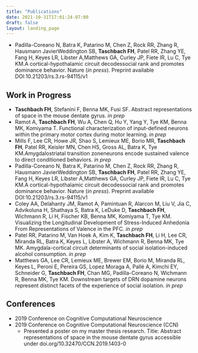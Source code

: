 ```yaml
---
title: "Publications"
date: 2021-10-31T17:01:24-07:00
draft: false
layout: landing_page
---
```



* Padilla-Coreano N, Batra K, Patarino M, Chen Z, Rock RR, Zhang R, Hausmann JavierWeddington  SB, **Taschbach FH**,  Patel  RR,  Zhang  YE,  Fang  H,  Keyes  LR,  Libster  A,Matthews GA, Curley JP, Fiete IR, Lu C, Tye KM.A cortical-hypothalamic circuit decodessocial rank and promotes dominance behavior.    Nature  (_in press_).    Preprint  available DOI:10.21203/rs.3.rs-94115/v1

## Work in Progress
* **Taschbach FH**, Stefanini F, Benna MK, Fusi SF. Abstract representations of space in the mouse dentate gyrus. _in prep_
* Ramot A, **Taschbach FH**, Wu A, Chen Q, Hu Y, Yang Y, Tye KM, Benna MK, Komiyama T. Functional characterization of input-defined neurons within the primary motor cortex during motor learning. _in prep_
* Mills  F, Lee  CR,  Howe  JR,  Shao  S,  Lemieux  ME, Borio  MR, **Taschbach FH**,  Patel RR, Keisler MN, Chen HS, Gross AL, Batra K, Tye KM.Amygdalostriatal transition zoneneurons encode sustained valence to direct conditioned behaviors. _in prep_
* Padilla-Coreano N, Batra K, Patarino M, Chen Z, Rock RR, Zhang R, Hausmann JavierWeddington  SB, **Taschbach FH**,  Patel  RR,  Zhang  YE,  Fang  H,  Keyes  LR,  Libster  A,Matthews GA, Curley JP, Fiete IR, Lu C, Tye KM.A cortical-hypothalamic circuit decodessocial rank and promotes dominance behavior.    Nature  (_in press_).    Preprint  available DOI:10.21203/rs.3.rs-94115/v1
* Coley AA, Delahanty JM, Ramot A, Pamintuan R, Alarcon M, Liu V, Jia C, Advikoluna H, Shathaya S, Batra K, LeDuke D, **Taschbach FH**, Wichmann R, Li H, Fischer KB, Benna MK, Komiyama T, Tye KM. Visualizing the Longitudinal Development of Stress-Induced Anhedonia From Representations of Valence in the PFC. _in prep_
* Patel RR, Patarino M, Van Hoek A, Kim K, **Taschbach FH**, Li H, Lee CR, Miranda RL, Batra K, Keyes L, Libster A, Wichmann R, Benna MK, Tye MK. Amygdala-cortical circuit determinants of social isolation-induced alcohol consumption. _in prep_
* Matthews GA, Lee CR, Lemieux ME, Brewer EM, Borio M, Miranda RL, Keyes L, Peroni E, Pereira GS, Lopez Moraga A, Pallé A, Kimchi EY, Schneider G, **Taschbach FH**, Chan MG, Padilla-Coreano N, Wichmann R, Benna MK, Tye KM. Downstream targets of DRN dopamine neurons represent distinct facets of the experience of social isolation. _in prep_

## Conferences
* 2019 Conference on Cognitive Computational Neuroscience
* 2019 Conference on Cognitive Computational Neuroscience (CCN)
  - Presented a poster on my master thesis research. Title:  Abstract representations of space in the mouse dentate gyrus accessible under doi.org/10.32470/CCN.2019.1403-0
